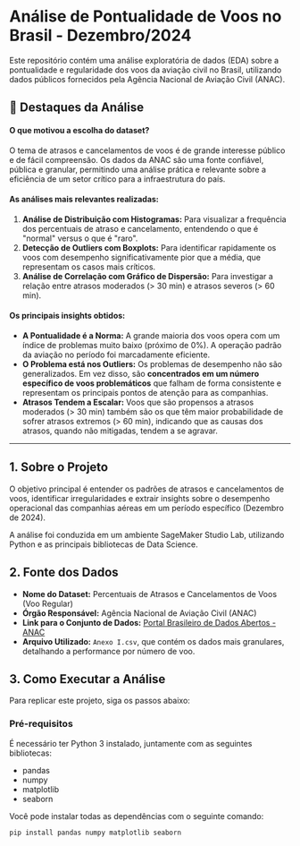 # Análise de Pontualidade de Voos no Brasil - Dezembro/2024

Este repositório contém uma análise exploratória de dados (EDA) sobre a pontualidade e regularidade dos voos da aviação civil no Brasil, utilizando dados públicos fornecidos pela Agência Nacional de Aviação Civil (ANAC).

## 🌟 Destaques da Análise

#### O que motivou a escolha do dataset?
O tema de atrasos e cancelamentos de voos é de grande interesse público e de fácil compreensão. Os dados da ANAC são uma fonte confiável, pública e granular, permitindo uma análise prática e relevante sobre a eficiência de um setor crítico para a infraestrutura do país.

#### As análises mais relevantes realizadas:
1.  **Análise de Distribuição com Histogramas:** Para visualizar a frequência dos percentuais de atraso e cancelamento, entendendo o que é "normal" versus o que é "raro".
2.  **Detecção de Outliers com Boxplots:** Para identificar rapidamente os voos com desempenho significativamente pior que a média, que representam os casos mais críticos.
3.  **Análise de Correlação com Gráfico de Dispersão:** Para investigar a relação entre atrasos moderados (> 30 min) e atrasos severos (> 60 min).

#### Os principais insights obtidos:
* **A Pontualidade é a Norma:** A grande maioria dos voos opera com um índice de problemas muito baixo (próximo de 0%). A operação padrão da aviação no período foi marcadamente eficiente.
* **O Problema está nos Outliers:** Os problemas de desempenho não são generalizados. Em vez disso, são **concentrados em um número específico de voos problemáticos** que falham de forma consistente e representam os principais pontos de atenção para as companhias.
* **Atrasos Tendem a Escalar:** Voos que são propensos a atrasos moderados (> 30 min) também são os que têm maior probabilidade de sofrer atrasos extremos (> 60 min), indicando que as causas dos atrasos, quando não mitigadas, tendem a se agravar.

---

## 1. Sobre o Projeto

O objetivo principal é entender os padrões de atrasos e cancelamentos de voos, identificar irregularidades e extrair insights sobre o desempenho operacional das companhias aéreas em um período específico (Dezembro de 2024).

A análise foi conduzida em um ambiente SageMaker Studio Lab, utilizando Python e as principais bibliotecas de Data Science.

## 2. Fonte dos Dados

* **Nome do Dataset:** Percentuais de Atrasos e Cancelamentos de Voos (Voo Regular)
* **Órgão Responsável:** Agência Nacional de Aviação Civil (ANAC)
* **Link para o Conjunto de Dados:** [Portal Brasileiro de Dados Abertos - ANAC](https://www.gov.br/anac/pt-br/dadosabertos/Voos-e-operacoes-aereas/Percentuais-de-atrasos-e-cancelamentos/)
* **Arquivo Utilizado:** `Anexo I.csv`, que contém os dados mais granulares, detalhando a performance por número de voo.

## 3. Como Executar a Análise

Para replicar este projeto, siga os passos abaixo:

### Pré-requisitos

É necessário ter Python 3 instalado, juntamente com as seguintes bibliotecas:
* pandas
* numpy
* matplotlib
* seaborn

Você pode instalar todas as dependências com o seguinte comando:
```bash
pip install pandas numpy matplotlib seaborn
